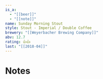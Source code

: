 ```yaml
---
is_a:
  - "[[beer]]"
  - "[[note]]"
name: Sunday Morning Stout
style: Stout - Imperial / Double Coffee
brewery: "[[Weyerbacher Brewing Company]]"
abv: 12.7
rating: 👍👍
last: "[[2018-04]]"
---
```

# Notes

